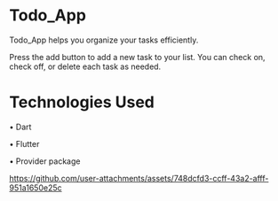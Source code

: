 # Todo_App

Todo_App helps you organize your tasks efficiently.

Press the add button to add a new task to your list. You can check on, check off, or delete each task as needed.

# Technologies Used
• Dart

• Flutter

• Provider package

https://github.com/user-attachments/assets/748dcfd3-ccff-43a2-afff-951a1650e25c
